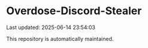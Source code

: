 # Overdose-Discord-Stealer

Last updated: 2025-06-14 23:54:03

This repository is automatically maintained.
